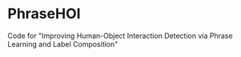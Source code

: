 # PhraseHOI
Code for "Improving Human-Object Interaction Detection via Phrase Learning and Label Composition"
